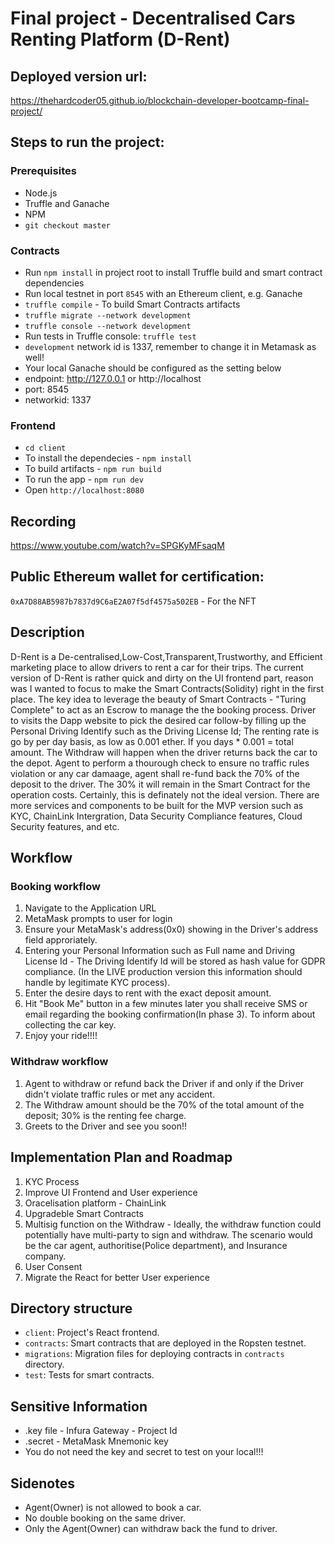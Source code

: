 # Final project - Decentralised Cars Renting Platform (D-Rent)

## Deployed version url:

https://thehardcoder05.github.io/blockchain-developer-bootcamp-final-project/

## Steps to run the project:

### Prerequisites

- Node.js 
- Truffle and Ganache
- NPM
- `git checkout master`

### Contracts

- Run `npm install` in project root to install Truffle build and smart contract dependencies
- Run local testnet in port `8545` with an Ethereum client, e.g. Ganache
- `truffle compile` - To build Smart Contracts artifacts
- `truffle migrate --network development`
- `truffle console --network development`
- Run tests in Truffle console: `truffle test`
- `development` network id is 1337, remember to change it in Metamask as well!
- Your local Ganache should be configured as the setting below
 - endpoint: http://127.0.0.1 or http://localhost
 - port: 8545
 - networkid: 1337

### Frontend

- `cd client`
- To install the dependecies - `npm install`
- To build artifacts - `npm run build`
- To run the app - `npm run dev`
- Open `http://localhost:8080`


## Recording

https://www.youtube.com/watch?v=SPGKyMFsaqM


## Public Ethereum wallet for certification:

`0xA7D88AB5987b7837d9C6aE2A07f5df4575a502EB` - For the NFT

## Description

D-Rent is a De-centralised,Low-Cost,Transparent,Trustworthy, and Efficient marketing place to allow drivers to rent a car for their trips. The current version of D-Rent is rather quick and dirty on the UI frontend part, reason was I wanted to focus to make the Smart Contracts(Solidity) right in the first place. The key idea to leverage the beauty of Smart Contracts - "Turing Complete" to act as an Escrow to manage the the booking process. Driver to visits the Dapp website to pick the desired car follow-by filling up the Personal Driving Identify such as the Driving License Id; The renting rate is go by per day basis, as low as 0.001 ether. If you days * 0.001 = total amount. 
The Withdraw will happen when the driver returns back the car to the depot. Agent to perform a thourough check to ensure no traffic rules violation or any car damaage, agent shall re-fund back the 70% of the deposit to the driver. The 30% it will remain in the Smart Contract for the operation costs. 
Certainly, this is definately not the ideal version. There are more services and components to be built for the MVP version such as KYC, ChainLink Intergration, Data Security Compliance features, Cloud Security features, and etc. 


## Workflow
### Booking workflow
1. Navigate to the Application URL
2. MetaMask prompts to user for login
3. Ensure your MetaMask's address(0x0) showing in the Driver's address field approriately.
4. Entering your Personal Information such as Full name and Driving License Id - The Driving Identify Id will be stored as hash value for GDPR compliance. (In the LIVE production version this information should handle by legitimate KYC process).
5. Enter the desire days to rent with the exact deposit amount.
6. Hit "Book Me" button in a few minutes later you shall receive SMS or email regarding the booking confirmation(In phase 3). To inform about collecting the car key.
7. Enjoy your ride!!!!

### Withdraw workflow
1. Agent to withdraw or refund back the Driver if and only if the Driver didn't violate traffic rules or met any accident.
2. The Withdraw amount should be the 70% of the total amount of the deposit; 30% is the renting fee charge. 
3. Greets to the Driver and see you soon!!


## Implementation Plan and Roadmap

1. KYC Process
2. Improve UI Frontend and User experience
3. Oracelisation platform - ChainLink
4. Upgradeble Smart Contracts
5. Multisig function on the Withdraw - Ideally, the withdraw function could potentially have multi-party to sign and withdraw. The scenario would be the car agent, authoritise(Police department), and Insurance company.
6. User Consent
7. Migrate the React for better User experience

## Directory structure

- `client`: Project's React frontend.
- `contracts`: Smart contracts that are deployed in the Ropsten testnet.
- `migrations`: Migration files for deploying contracts in `contracts` directory.
- `test`: Tests for smart contracts.

## Sensitive Information

- .key file - Infura Gateway - Project Id
- .secret - MetaMask Mnemonic key
-  You do not need the key and secret to test on your local!!!

## Sidenotes
- Agent(Owner) is not allowed to book a car.
- No double booking on the same driver. 
- Only the Agent(Owner) can withdraw back the fund to driver.



